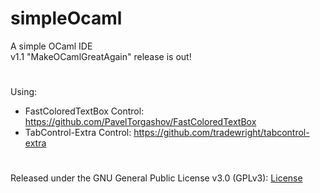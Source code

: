 # simpleOcaml
A simple OCaml IDE  
v1.1 "MakeOCamlGreatAgain" release is out!  
#
Using:  
* FastColoredTextBox Control: https://github.com/PavelTorgashov/FastColoredTextBox  
* TabControl-Extra Control: https://github.com/tradewright/tabcontrol-extra
#
Released under the GNU General Public License v3.0 (GPLv3): [License](https://github.com/gmattis/simpleOcaml/blob/master/LICENSE)

